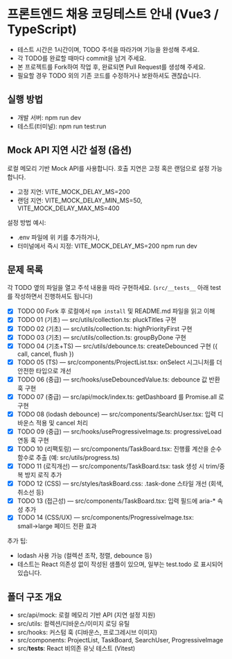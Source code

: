 # 프론트엔드 채용 코딩테스트 안내 (Vue3 / TypeScript)

- 테스트 시간은 1시간이며, TODO 주석을 따라가며 기능을 완성해 주세요.
- 각 TODO를 완료할 때마다 commit을 남겨 주세요.
- 본 프로젝트를 Fork하여 작업 후, 완료되면 Pull Request를 생성해 주세요.
- 필요할 경우 TODO 외의 기존 코드를 수정하거나 보완하셔도 괜찮습니다.

## 실행 방법
- 개발 서버: npm run dev
- 테스트(터미널): npm run test:run

## Mock API 지연 시간 설정 (옵션)
로컬 메모리 기반 Mock API를 사용합니다. 호출 지연은 고정 혹은 랜덤으로 설정 가능합니다.
- 고정 지연: VITE_MOCK_DELAY_MS=200
- 랜덤 지연: VITE_MOCK_DELAY_MIN_MS=50, VITE_MOCK_DELAY_MAX_MS=400 
 
설정 방법 예시:
- .env 파일에 위 키를 추가하거나,
- 터미널에서 즉시 지정: VITE_MOCK_DELAY_MS=200 npm run dev

## 문제 목록
각 TODO 옆의 파일을 열고 주석 내용을 따라 구현하세요. (`src/__tests__` 아래 test 를 작성하면서 진행하셔도 됩니다)

- [x] TODO 00 Fork 후 로컬에서 `npm install` 및 README.md 파일을 읽고 이해
- [x] TODO 01 (기초) — src/utils/collection.ts: pluckTitles 구현
- [x] TODO 02 (기초) — src/utils/collection.ts: highPriorityFirst 구현
- [x] TODO 03 (기초) — src/utils/collection.ts: groupByDone 구현
- [x] TODO 04 (기초+TS) — src/utils/debounce.ts: createDebounced 구현 ({ call, cancel, flush })
- [x] TODO 05 (TS) — src/components/ProjectList.tsx: onSelect 시그니처를 더 안전한 타입으로 개선
- [x] TODO 06 (중급) — src/hooks/useDebouncedValue.ts: debounce 값 반환 훅 구현
- [x] TODO 07 (중급) — src/api/mock/index.ts: getDashboard 를 Promise.all 로 구현
- [x] TODO 08 (lodash debounce) — src/components/SearchUser.tsx: 입력 디바운스 적용 및 cancel 처리
- [x] TODO 09 (중급) — src/hooks/useProgressiveImage.ts: progressiveLoad 연동 훅 구현
- [x] TODO 10 (리팩토링) — src/components/TaskBoard.tsx: 진행률 계산을 순수 함수로 추출 (예: src/utils/progress.ts)
- [x] TODO 11 (로직개선) — src/components/TaskBoard.tsx: task 생성 시 trim/중복 방지 로직 추가
- [x] TODO 12 (CSS) — src/styles/taskBoard.css: .task-done 스타일 개선 (회색, 취소선 등)
- [x] TODO 13 (접근성) — src/components/TaskBoard.tsx: 입력 필드에 aria-* 속성 추가
- [x] TODO 14 (CSS/UX) — src/components/ProgressiveImage.tsx: small→large 페이드 전환 효과

추가 팁:
- lodash 사용 가능 (컬렉션 조작, 정렬, debounce 등)
- 테스트는 React 의존성 없이 작성된 샘플이 있으며, 일부는 test.todo 로 표시되어 있습니다.

## 폴더 구조 개요
- src/api/mock: 로컬 메모리 기반 API (지연 설정 지원)
- src/utils: 컬렉션/디바운스/이미지 로딩 유틸
- src/hooks: 커스텀 훅 (디바운스, 프로그레시브 이미지)
- src/components: ProjectList, TaskBoard, SearchUser, ProgressiveImage
- src/__tests__: React 비의존 유닛 테스트 (Vitest)
